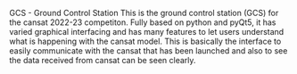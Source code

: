 GCS - Ground Control Station
This is the ground control station (GCS) for the cansat 2022-23 competiton. Fully based on python and pyQt5, it has varied graphical interfacing and has many features to let users understand what is happening with the cansat model.
This is basically the interface to easily communicate with the cansat that has been launched and also to see the data received from cansat can be seen clearly.
